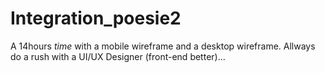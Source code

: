 # Integration_poesie2
A 14hours *time* with a mobile wireframe and a desktop wireframe. Allways do a rush with a UI/UX Designer (front-end better)...
